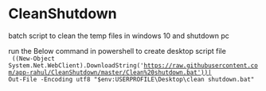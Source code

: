 # CleanShutdown
batch script to clean the temp files in windows 10 and shutdown pc

run the Below command in powershell to create desktop script file<br/>
<code>
((New-Object System.Net.WebClient).DownloadString('https://raw.githubusercontent.com/app-rahul/CleanShutdown/master/Clean%20shutdown.bat'))| Out-File -Encoding utf8 "$env:USERPROFILE\Desktop\clean shutdown.bat"
</code>
